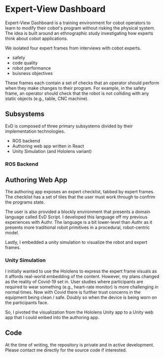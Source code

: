 # Expert-View Dashboard
Expert-View Dashboard is a training environment for cobot operators to learn
to modify their cobot's program without risking the physical system. The idea
is built around an ethnographic study investigating how experts think about
cobot applications.

We isolated four expert frames from interviews with cobot experts.

- safety
- code quality
- robot performance
- buisness objectives

These frames each contain a set of checks that an operator should perform when
they make changes to their program. For example, in the safety frame, an operator
should check that the robot is not colliding with any static objects (e.g., table,
CNC machine).

## Subsystems
EvD is composed of three primary subsystems divided by their implementation technologies.

- ROS backend
- Authoring web app written in React
- Unity Simulation (and Hololens variant)

### ROS Backend

## Authoring Web App
The authoring app exposes an expert checklist, tabbed by expert frames. The
checklist has a set of tiles that the user must work through to confrim the
programs state.

The user is also provided a blockly environment that presents a domain language
called EvD Script. I developed this language off my previous experiences with Authr.
The language is a bit lower-level than Authr as it presents more traditional
robot primitives in a procedural, robot-centric model.

Lastly, I embedded a unity simulation to visualize the robot and expert frames.

### Unity Simulation
I initially wanted to use the Hololens to express the expert frame visuals as it
affords real-world embedding of the content. However, my plans changed as the
reality of Covid-19 set in. User studies where participants are required to wear
something (e.g., heart-rate monitor) is more challenging in normal times. Now
with Covid there is further trust concerns in the equipment being clean / safe.
Doubly so when the device is being worn on the participants face.

So, I pivoted the visualization from the Hololens Unity app to a Unity web app
that I could embed into the authoring app.


## Code
At the time of writing, the repository is private and in active development. Please
contact me directly for the source code if interested.

